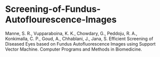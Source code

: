 # Screening-of-Fundus-Autoflourescence-Images

Manne, S. R., Vupparaboina, K. K., Chowdary, G., Peddoju, R. A., Konkimalla, C. P., Goud, A., Chhablani, J., Jana, S. Efficient Screening of Diseased Eyes based on Fundus Autofluorescence Images using Support Vector Machine. Computer Programs and Methods in Biomedicine.
